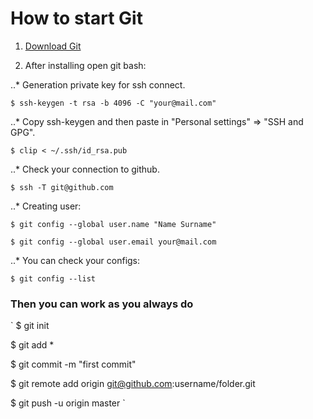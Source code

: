 # How to start Git

1. [Download Git](https://git-scm.com/downloads)

2. After installing open git bash:

..* Generation private key for ssh connect.

` $ ssh-keygen -t rsa -b 4096 -C "your@mail.com" `

..* Copy ssh-keygen and then paste in "Personal settings" => "SSH and GPG".

` $ clip < ~/.ssh/id_rsa.pub `

..* Check your connection to github.

` $ ssh -T git@github.com `

..* Creating user:

` $ git config --global user.name "Name Surname" `

` $ git config --global user.email your@mail.com `

..* You can check your configs:

` $ git config --list `

### Then you can work as you always do

`
$ git init

$ git add *

$ git commit -m "first commit"

$ git remote add origin git@github.com:username/folder.git

$ git push -u origin master
`